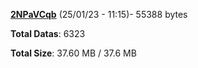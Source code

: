 [**2NPaVCqb**](/data/2NPaVCqb.txt) (25/01/23 - 11:15)- 55388 bytes

**Total Datas**: 6323

**Total Size**: 37.60 MB / 37.6 MB